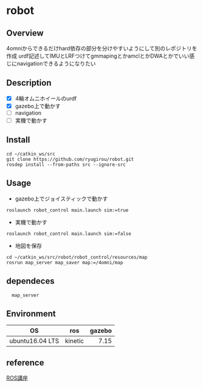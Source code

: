 robot
====
## Overview
4omniからできるだけhard依存の部分を分けやすいようにして別のレポジトリを作成
urdf記述してIMUとLRFつけてgmmapingとかamclとかDWAとかでいい感じにnavigationできるようになりたい

## Description
- [x] 4輪オムニホイールのurdf
- [x] gazebo上で動かす
- [ ] navigation
- [ ] 実機で動かす

## Install
```
cd ~/catkin_ws/src
git clone https://github.com/ryugirou/robot.git
rosdep install --from-paths src --ignore-src
```
## Usage
- gazebo上でジョイスティックで動かす
```
roslaunch robot_control main.launch sim:=true
```
- 実機で動かす
```
roslaunch robot_control main.launch sim:=false
```
- 地図を保存
```
cd ~/catkin_ws/src/robot/robot_control/resources/map
rosrun map_server map_saver map:=/4omni/map
``` 

## dependeces
```
  map_server
```
## Environment
| OS | ros | gazebo |
| ---------- | :--------: | --------: |
| ubuntu16.04 LTS  | kinetic | 7.15 |

## reference
[ROS講座](https://qiita.com/srs/items/5f44440afea0eb616b4a)
